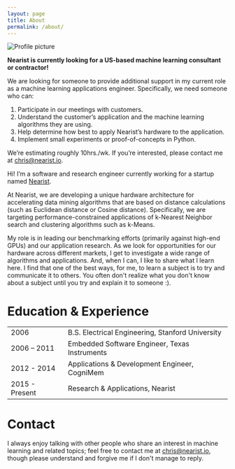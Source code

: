 ```yaml
---
layout: page
title: About
permalink: /about/
---
```


![Profile picture][profile_pic]

<div class="message">
<strong>Nearist is currently looking for a US-based machine learning consultant or contractor!</strong>
 
We are looking for someone to provide additional support in my current role as a machine learning applications engineer. Specifically, we need someone who can:

<ol> 
  <li>Participate in our meetings with customers.</li>
  <li>Understand the customer’s application and the machine learning algorithms they are using.</li>
  <li>Help determine how best to apply Nearist’s hardware to the application.</li>
  <li>Implement small experiments or proof-of-concepts in Python.</li>
</ol>

We’re estimating roughly 10hrs./wk. If you’re interested, please contact me at chris@nearist.io.
</div>

Hi! I’m a software and research engineer currently working for a startup named [Nearist](http://www.nearist.io). 

At Nearist, we are developing a unique hardware architecture for accelerating data mining algorithms that are based on distance calculations (such as Euclidean distance or Cosine distance). Specifically, we are targeting performance-constrained applications of k-Nearest Neighbor search and clustering algorithms such as k-Means.

<!-- Side note: We look at applications using the L2 or Cosine distance, but our hardware actually just implements the L1 distance as an approximation. Because the L1 distance only requires subtraction and addition, we can pack a lot of our little calculator engines into a chip. -->

My role is in leading our benchmarking efforts (primarily against high-end GPUs) and our application research. As we look for opportunities for our hardware across different markets, I get to investigate a wide range of algorithms and applications. And, when I can, I like to share what I learn here. I find that one of the best ways, for me, to learn a subject is to try and communicate it to others. You often don't realize what you don't know about a subject until you try and explain it to someone :).

Education & Experience
======================

<table>
  <tr><td>2006</td><td>B.S. Electrical Engineering, Stanford University</td></tr>
  <tr><td>2006 – 2011</td><td>Embedded Software Engineer, Texas Instruments</td></tr>
  <tr><td>2012 - 2014</td><td>Applications & Development Engineer, CogniMem</td></tr>
  <tr><td>2015 - Present</td><td>Research & Applications, Nearist</td></tr>
</table>

Contact
=======

I always enjoy talking with other people who share an interest in machine learning and related topics; feel free to contact me at chris@nearist.io, though please understand and forgive me if I don't manage to reply. 

[profile_pic]: https://chrisjmccormick.files.wordpress.com/2012/12/chrisprofile_portrait_300px.jpg
